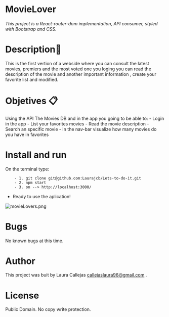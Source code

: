 # MovieLover
 ###### This project is a React-router-dom implementation, API consumer, styled with Bootstrap and CSS. 

# Description📍
This is the first vertion of a webside where you can consult the latest movies, premiers and the most voted
one you loging you can read the description of the movie and another important information , create your favorite list and modified.

# Objetives 📋
Using the  API The Movies DB and in the app you going to be able to:
    - Login in the app
    - List your favorites movies
    - Read the movie description 
    - Search an specific movie
    - In the nav-bar visualize how many movies do you have in favorites 


# Install and run
On the terminal type:

``` 
    - 1. git clone git@github.com:Laurajcb/Lets-to-do-it.git
    - 2. npm start
    - 3. on --> http://localhost:3000/

```
- Ready to use the aplication!

![movieLovers.png](https://github.com/Laurajcb/Practice-jsx/blob/main/src/assets/movieLovers.png)

# Bugs
No known bugs at this time.

# Author
This project was buit by Laura Callejas <callejaslaura96@gmail.com> .

# License
Public Domain. No copy write protection.
